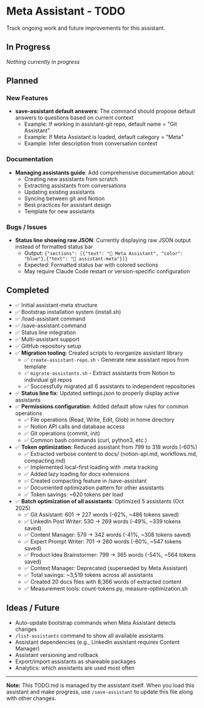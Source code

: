 # Meta Assistant - TODO

Track ongoing work and future improvements for this assistant.

## In Progress

_Nothing currently in progress_

## Planned

### New Features

- **save-assistant default answers**: The command should propose default answers to questions based on current context
  - Example: If working in assistant-git repo, default name = "Git Assistant"
  - Example: If Meta Assistant is loaded, default category = "Meta"
  - Example: Infer description from conversation context

### Documentation

- **Managing assistants guide**: Add comprehensive documentation about:
  - Creating new assistants from scratch
  - Extracting assistants from conversations
  - Updating existing assistants
  - Syncing between git and Notion
  - Best practices for assistant design
  - Template for new assistants

### Bugs / Issues

- **Status line showing raw JSON**: Currently displaying raw JSON output instead of formatted status bar
  - Output: `{"sections": [{"text": "🤖 Meta Assistant", "color": "blue"},{"text": "📁 assistant-meta"}]}`
  - Expected: Formatted status bar with colored sections
  - May require Claude Code restart or version-specific configuration

## Completed

- ✅ Initial assistant-meta structure
- ✅ Bootstrap installation system (install.sh)
- ✅ /load-assistant command
- ✅ /save-assistant command
- ✅ Status line integration
- ✅ Multi-assistant support
- ✅ GitHub repository setup
- ✅ **Migration tooling**: Created scripts to reorganize assistant library
  - ✅ `create-assistant-repo.sh` - Generate new assistant repos from template
  - ✅ `migrate-assistants.sh` - Extract assistants from Notion to individual git repos
  - ✅ Successfully migrated all 6 assistants to independent repositories
- ✅ **Status line fix**: Updated settings.json to properly display active assistants
- ✅ **Permissions configuration**: Added default allow rules for common operations
  - ✅ File operations (Read, Write, Edit, Glob) in home directory
  - ✅ Notion API calls and database access
  - ✅ Git operations (commit, init)
  - ✅ Common bash commands (curl, python3, etc.)
- ✅ **Token optimization**: Reduced assistant from 799 to 318 words (-60%)
  - ✅ Extracted verbose content to docs/ (notion-api.md, workflows.md, compacting.md)
  - ✅ Implemented local-first loading with .meta tracking
  - ✅ Added lazy loading for docs extensions
  - ✅ Created compacting feature in /save-assistant
  - ✅ Documented optimization pattern for other assistants
  - ✅ Token savings: ~620 tokens per load
- ✅ **Batch optimization of all assistants**: Optimized 5 assistants (Oct 2025)
  - ✅ Git Assistant: 601 → 227 words (-62%, ~486 tokens saved)
  - ✅ LinkedIn Post Writer: 530 → 269 words (-49%, ~339 tokens saved)
  - ✅ Content Manager: 579 → 342 words (-41%, ~308 tokens saved)
  - ✅ Expert Prompt Writer: 701 → 280 words (-60%, ~547 tokens saved)
  - ✅ Product Idea Brainstormer: 799 → 365 words (-54%, ~564 tokens saved)
  - ✅ Context Manager: Deprecated (superseded by Meta Assistant)
  - ✅ Total savings: ~3,519 tokens across all assistants
  - ✅ Created 20 docs files with 8,366 words of extracted content
  - ✅ Measurement tools: count-tokens.py, measure-optimization.sh

## Ideas / Future

- Auto-update bootstrap commands when Meta Assistant detects changes
- `/list-assistants` command to show all available assistants
- Assistant dependencies (e.g., LinkedIn assistant requires Content Manager)
- Assistant versioning and rollback
- Export/import assistants as shareable packages
- Analytics: which assistants are used most often

---

**Note:** This TODO.md is managed by the assistant itself. When you load this assistant and make progress, use `/save-assistant` to update this file along with other changes.
